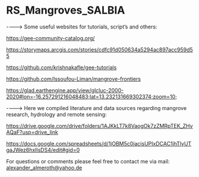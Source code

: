 # RS_Mangroves_SALBIA












---->  Some useful websites for tutorials, script’s and others: 

https://gee-community-catalog.org/

https://storymaps.arcgis.com/stories/cdfc91d050634a5294ac897acc959d55

https://github.com/krishnakafle/gee-tutorials

https://github.com/Issoufou-Liman/mangrove-frontiers

https://glad.earthengine.app/view/glcluc-2000-2020#lon=-16.257291216048483;lat=13.232131669302374;zoom=10;

---->  Here we compiled literature and data sources regarding mangrove research, hydrology and remote sensing: 

https://drive.google.com/drive/folders/1AJKkLT7k8VaogOk7zZMRpTEK_ZHvAQaF?usp=drive_link

https://docs.google.com/spreadsheets/d/1jOBM5c0iacisUPIxDCAC1ihTlyUTgaJWez6hxlIsDS4/edit#gid=0



For questions or comments please feel free to contact me via mail: alexander_almeroth@yahoo.de

